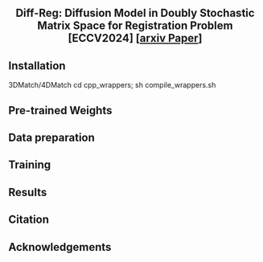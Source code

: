 <div style="text-align: center;">
  <h2>Diff-Reg: Diffusion Model in Doubly Stochastic Matrix Space for Registration Problem [ECCV2024] [<a href="https://arxiv.org/pdf/2403.19919">arxiv Paper</a>]</h2>
</div>

## Installation
3DMatch/4DMatch
cd cpp_wrappers; sh compile_wrappers.sh

## Pre-trained Weights

## Data preparation

## Training

## Results

## Citation

## Acknowledgements
